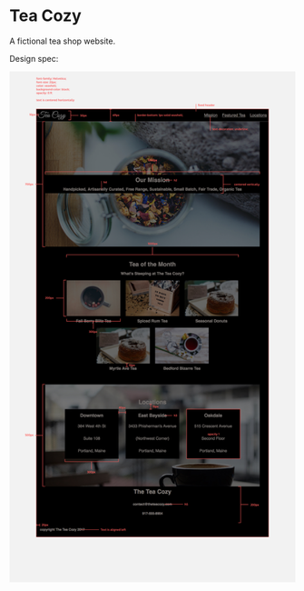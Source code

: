 # Tea Cozy

A fictional tea shop website.

Design spec:

![design spec](resources/images/img-tea-cozy-redline.jpg)
